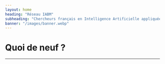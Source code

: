 ```yaml
---
layout: home
heading: "Réseau IABM"
subheading: "Chercheurs français en Intelligence Artificielle appliquée à l'Imagerie Biomédicale."
banner: "/images/banner.webp"
---
```


# Quoi de neuf ?

*****